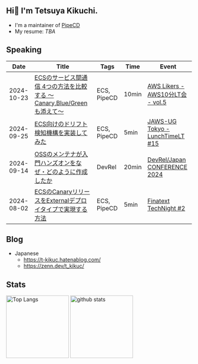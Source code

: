 ## Hi👋 I'm Tetsuya Kikuchi.
- I'm a maintainer of [PipeCD](https://github.com/pipe-cd/pipecd)
- My resume: _TBA_

## Speaking

| Date       | Title                                                                                                                                                     | Tags        | Time  | Event                                                                        |
| ---------- | --------------------------------------------------------------------------------------------------------------------------------------------------------- | ----------- | ----- | ---------------------------------------------------------------------------- |
| 2024-10-23 | [ECSのサービス間通信 4つの方法を比較する 〜Canary,Blue/Greenも添えて〜](https://speakerdeck.com/tkikuc/greenmotian-ete)                      | ECS, PipeCD | 10min  | [AWS Likers - AWS10分LT会 - vol.5](https://aws-likers.connpass.com/event/330782/) |
| 2024-09-25 | [ECS向けのドリフト検知機構を実装してみた](https://speakerdeck.com/tkikuc/ecsxiang-kenodorihutojian-zhi-ji-gou-woshi-zhuang-sitemita)                      | ECS, PipeCD | 5min  | [JAWS-UG Tokyo - LunchTimeLT #15](https://jawsug.connpass.com/event/328719/) |
| 2024-09-14 | [OSSのメンテナが入門ハンズオンをなぜ・どのように作成したか](https://speakerdeck.com/tkikuc/ossnomentenaga-ru-men-hanzuonwo-nazedonoyounizuo-cheng-sitaka) | DevRel      | 20min | [DevRel/Japan CONFERENCE 2024](https://devrel.tokyo/japan-2024/)             |
| 2024-08-02 | [ECSのCanaryリリースをExternalデプロイタイプで実現する方法](https://speakerdeck.com/tkikuc/ecsnocanaryririsuwoexternaldepuroitaipudeshi-xian-surufang-fa) | ECS, PipeCD | 5min  | [Finatext TechNight #2](https://finatext.connpass.com/event/325175/)         |

## Blog

- Japanese
  - https://t-kikuc.hatenablog.com/
  - https://zenn.dev/t_kikuc/

## Stats
<div align="left"> 
  <img alt="Top Langs" height="170px" src="https://github-readme-stats.vercel.app/api?username=t-kikuc&theme=vue-dark&layout=compact" />
  <img alt="github stats" height="170px" src="https://github-readme-stats.vercel.app/api/top-langs/?username=t-kikuc&theme=vue-dark&layout=compact" />
</div>